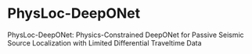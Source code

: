 # PhysLoc-DeepONet
PhysLoc-DeepONet: Physics-Constrained DeepONet for Passive Seismic Source Localization with Limited Differential Traveltime Data
